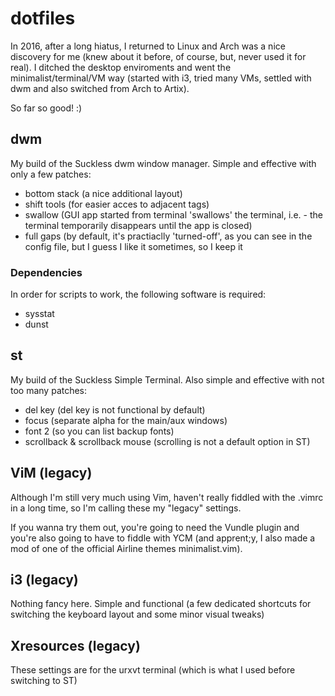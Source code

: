 # dotfiles
In 2016, after a long hiatus, I returned to Linux and Arch was a nice discovery for me (knew about it before, of course, but, never used it for real). I ditched the desktop enviroments and went the minimalist/terminal/VM way (started with i3, tried many VMs, settled with dwm and also switched from Arch to Artix).

So far so good! :)

## dwm

My build of the Suckless dwm window manager. Simple and effective with only a few patches:

- bottom stack (a nice additional layout)
- shift tools (for easier acces to adjacent tags)
- swallow (GUI app started from terminal 'swallows' the terminal, i.e. - the terminal temporarily disappears until the app is closed)
- full gaps (by default, it's practiaclly 'turned-off', as you can see in the config file, but I guess I like it sometimes, so I keep it

### Dependencies

In order for scripts to work, the following software is required:

- sysstat
- dunst

## st

My build of the Suckless Simple Terminal. Also simple and effective with not too many patches:

- del key (del key is not functional by default)
- focus (separate alpha for the main/aux windows)
- font 2 (so you can list backup fonts)
- scrollback & scrollback mouse (scrolling is not a default option in ST)

## ViM (legacy)
Although I'm still very much using Vim, haven't really fiddled with the .vimrc in a long time, so I'm calling these my "legacy" settings.

If you wanna try them out, you're going to need the Vundle plugin and you're also going to have to fiddle with YCM (and apprent;y, I also made a mod of one of the official Airline themes minimalist.vim).

## i3 (legacy)
Nothing fancy here. Simple and functional (a few dedicated shortcuts for switching the keyboard layout and some minor visual tweaks)

## Xresources (legacy)
These settings are for the urxvt terminal (which is what I used before switching to ST)
